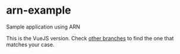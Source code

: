 # arn-example
Sample application using ARN

This is the VueJS version.
Check [other branches](https://github.com/Arianee/arn-example/tree/main) to find the one that matches your case.
